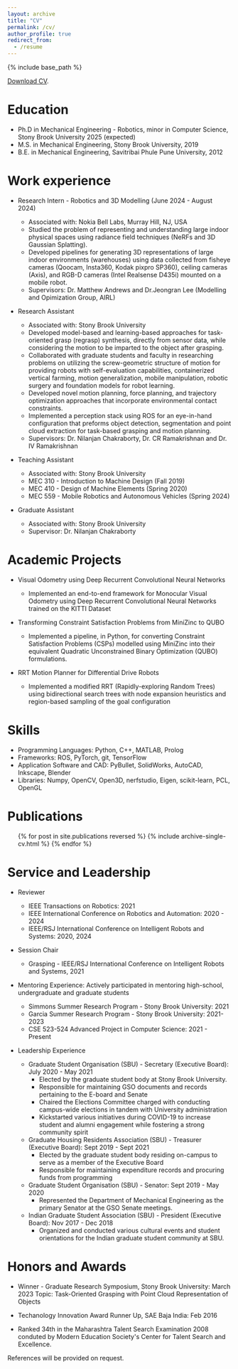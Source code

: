 ```yaml
---
layout: archive
title: "CV"
permalink: /cv/
author_profile: true
redirect_from:
  - /resume
---
```


{% include base_path %}

[Download CV](https://drive.google.com/file/d/1-KYYeGYNYllbKJ6mRXqa-zBnMMCjLdhC/view?usp=sharing).

Education
======
* Ph.D in Mechanical Engineering - Robotics, minor in Computer Science, Stony Brook University 2025 (expected)
* M.S. in Mechanical Engineering, Stony Brook University, 2019
* B.E. in Mechanical Engineering, Savitribai Phule Pune University, 2012

Work experience
======
* Research Intern - Robotics and 3D Modelling (June 2024 -  August 2024)
  * Associated with: Nokia Bell Labs, Murray Hill, NJ, USA 
  * Studied the problem of representing and understanding large indoor physical spaces using radiance field techniques (NeRFs and 3D Gaussian Splatting).
  * Developed pipelines for generating 3D representations of large indoor environments (warehouses) using data collected from fisheye cameras (Qoocam, Insta360, Kodak pixpro SP360), ceiling cameras (Axis), and RGB-D cameras (Intel Realsense D435i) mounted on a mobile robot. 
  * Supervisors: Dr. Matthew Andrews and Dr.Jeongran Lee (Modelling and Opimization Group, AIRL)

* Research Assistant
  * Associated with: Stony Brook University
  * Developed model-based and learning-based approaches for task-oriented grasp (regrasp) synthesis, directly from sensor data, while considering the motion to be imparted to the object after grasping.
  * Collaborated with graduate students and faculty in researching problems on utilizing the screw-geometric structure of motion for providing robots with self-evaluation capabilities, containerized vertical farming, motion generalization, mobile manipulation, robotic surgery and foundation models for robot learning.
  * Developed novel motion planning, force planning, and trajectory optimization approaches that incorporate environmental contact constraints.
  * Implemented a perception stack using ROS for an eye-in-hand configuration that preforms object detection, segmentation and point cloud extraction for task-based grasping and motion planning. 
  * Supervisors: Dr. Nilanjan Chakraborty, Dr. CR Ramakrishnan and Dr. IV Ramakrishnan

* Teaching Assistant
  * Associated with: Stony Brook University
  * MEC 310 - Introduction to Machine Design (Fall 2019)
  * MEC 410 - Design of Machine Elements (Spring 2020)
  * MEC 559 - Mobile Robotics and Autonomous Vehicles (Spring 2024)

* Graduate Assistant 
  * Associated with: Stony Brook University
  * Supervisor: Dr. Nilanjan Chakraborty 

Academic Projects
======
* Visual Odometry using Deep Recurrent Convolutional Neural Networks
  * Implemented an end-to-end framework for Monocular Visual Odometry using Deep Recurrent Convolutional Neural Networks trained on the KITTI Dataset

* Transforming Constraint Satisfaction Problems from MiniZinc to QUBO
  * Implemented a pipeline, in Python, for converting Constraint Satisfaction Problems (CSPs) modelled using MiniZinc into their equivalent Quadratic Unconstrained Binary Optimization (QUBO) formulations.
  
* RRT Motion Planner for Differential Drive Robots
  * Implemented a modified RRT (Rapidly-exploring Random Trees) using bidirectional search trees with node expansion heuristics and region-based sampling of the goal configuration 

Skills
======
* Programming Languages: Python, C++, MATLAB, Prolog 
* Frameworks: ROS, PyTorch, git, TensorFlow
* Application Software and CAD: PyBullet, SolidWorks, AutoCAD, Inkscape, Blender
* Libraries: Numpy, OpenCV, Open3D, nerfstudio, Eigen, scikit-learn, PCL, OpenGL 

Publications
======
  <ul>{% for post in site.publications reversed %}
    {% include archive-single-cv.html %}
  {% endfor %}</ul>
  
<!-- Talks
======
  <ul>{% for post in site.talks reversed %}
    {% include archive-single-talk-cv.html  %}
  {% endfor %}</ul> -->
  
<!-- Teaching
======
  <ul>{% for post in site.teaching reversed %}
    {% include archive-single-cv.html %}
  {% endfor %}</ul> -->
  
Service and Leadership
======

* Reviewer
  * IEEE Transactions on Robotics: 2021
  * IEEE International Conference on Robotics and Automation: 2020 - 2024
  * IEEE/RSJ International Conference on Intelligent Robots and Systems: 2020, 2024
* Session Chair
  * Grasping - IEEE/RSJ International Conference on Intelligent Robots and Systems, 2021

* Mentoring Experience:  Actively participated in mentoring high-school, undergraduate and graduate students
  * Simmons Summer Research Program - Stony Brook University: 2021
  * Garcia Summer Research Program - Stony Brook University: 2021-2023
  * CSE 523-524 Advanced Project in Computer Science: 2021 - Present

* Leadership Experience
  * Graduate Student Organisation (SBU) - Secretary (Executive Board): July 2020 - May 2021
    * Elected by the graduate student body at Stony Brook University.
    * Responsible for maintaining GSO documents and records pertaining to the E-board and Senate
    * Chaired the Elections Committee charged with conducting campus-wide elections in tandem with University administration
    * Kickstarted various initiatives during COVID-19 to increase student and alumni engagement while fostering a strong community spirit
  * Graduate Housing Residents Association (SBU) - Treasurer (Executive Board): Sept 2019 - Sept 2021 
    * Elected by the graduate student body residing on-campus to serve as a member of the Executive Board
    * Responsible for maintaining expenditure records and procuring funds from programming
  * Graduate Student Organisation (SBU) - Senator: Sept 2019 - May 2020
    * Represented the Department of Mechanical Engineering as the primary Senator at the GSO Senate meetings.
  * Indian Graduate Student Association (SBU) - President (Executive Board): Nov 2017 -  Dec 2018
    * Organized and conducted various cultural events and student orientations for the Indian graduate student community at SBU.
  
Honors and Awards
====== 

* Winner - Graduate Research Symposium, Stony Brook University: March 2023
  Topic: Task-Oriented Grasping with Point Cloud Representation of Objects

* Techanology Innovation Award Runner Up, SAE Baja India: Feb 2016

* Ranked 34th in the Maharashtra Talent Search Examination 2008 conduted by Modern Education Society's Center for Talent Search and Excellence.


References will be provided on request. 
